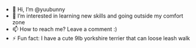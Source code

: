 - 👋 Hi, I’m @yuubunny
- 👀 I’m interested in learning new skills and going outside my comfort zone
- 📫 How to reach me? Leave a comment :)
- ⚡ Fun fact: I have a cute 9lb yorkshire terrier that can loose leash walk

<!---
yuubunny/yuubunny is a ✨ special ✨ repository because its `README.md` (this file) appears on your GitHub profile.
You can click the Preview link to take a look at your changes.
--->
